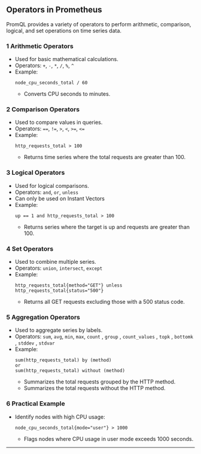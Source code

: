 ##  **Operators in Prometheus**

PromQL provides a variety of operators to perform arithmetic, comparison, logical, and set operations on time series data.

### 1 Arithmetic Operators
- Used for basic mathematical calculations.
- Operators: `+`, `-`, `*`, `/`, `%`, `^`
- Example:
  ```
  node_cpu_seconds_total / 60
  ```
  - Converts CPU seconds to minutes.

### 2 Comparison Operators
- Used to compare values in queries.
- Operators: `==`, `!=`, `>`, `<`, `>=`, `<=`
- Example:
  ```
  http_requests_total > 100
  ```
  - Returns time series where the total requests are greater than 100.

### 3 Logical Operators
- Used for logical comparisons.
- Operators: `and`, `or`, `unless`
- Can only be used on Instant Vectors
- Example:
  ```
  up == 1 and http_requests_total > 100
  ```
  - Returns series where the target is up and requests are greater than 100.

### 4 Set Operators
- Used to combine multiple series.
- Operators: `union`, `intersect`, `except`
- Example:
  ```
  http_requests_total{method="GET"} unless http_requests_total{status="500"}
  ```
  - Returns all GET requests excluding those with a 500 status code.

### 5 Aggregation Operators
- Used to aggregate series by labels.
- Operators: `sum`, `avg`, `min`, `max`, `count` , `group` , `count_values` , `topk` , `bottomk` , `stddev` , `stdvar`
- Example:
  ```
  sum(http_requests_total) by (method)
  or
  sum(http_requests_total) without (method)
  ```
  - Summarizes the total requests grouped by the HTTP method.
  - Summarizes the total requests without the HTTP method.

### 6 Practical Example
- Identify nodes with high CPU usage:
  ```
  node_cpu_seconds_total{mode="user"} > 1000
  ```
  - Flags nodes where CPU usage in user mode exceeds 1000 seconds.

---